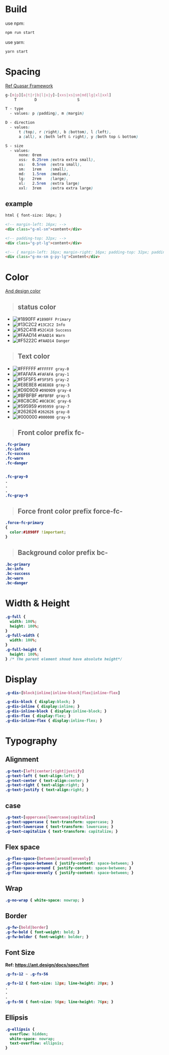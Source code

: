 # Build

use npm:

```bash
npm run start
```

use yarn:

```bash
yarn start
```

# Spacing

[Ref Quasar Framework](https://quasar-framework.org/components/spacing.html)

```css
g-[m|p][a|t|r|b|l|x|y]-[xxs|xs|sm|md|lg|xl|xxl]
    T        D                  S

T - type
  - values: p (padding), m (margin)

D - direction
  - values:
      t (top), r (right), b (bottom), l (left),
      a (all), x (both left & right), y (both top & bottom)

S - size
  - values:
      none: 0rem
      xss:  0.25rem (extra extra small),
      xs:   0.5rem  (extra small),
      sm:   1rem    (small),
      md:   1.5rem  (medium),
      lg:   2rem    (large),
      xl:   2.5rem  (extra large)
      xxl:  3rem    (extra extra large)

```

## example

```html
html { font-size: 16px; }

<!-- margin-left: 16px; -->
<div class="g-ml-sm">content</div>

<!-- padding-top: 32px; -->
<div class="g-pt-lg">content</div>

<!-- { margin-left: 16px; margin-right: 16px; padding-top: 32px; padding-bottom: 32px; } -->
<div class="g-mx-sm g-py-lg">Content</div>
```

# Color

[And design color](https://ant.design/docs/spec/colors)

> ## status color

- ![#1890FF](https://placehold.it/15/1890FF/000000?text=+) `#1890FF Primary`
- ![#13C2C2](https://placehold.it/15/13C2C2/000000?text=+) `#13C2C2 Info`
- ![#52C418](https://placehold.it/15/52C418/000000?text=+) `#52C418 Success`
- ![#FAAD14](https://placehold.it/15/FAAD14/000000?text=+) `#FAAD14 Warn`
- ![#F5222C](https://placehold.it/15/F5222C/000000?text=+) `#FAAD14 Danger`

> ## Text color

- ![#FFFFFF](https://placehold.it/15/FFFFFF/000000?text=+) `#FFFFFF gray-0`
- ![#FAFAFA](https://placehold.it/15/FAFAFA/000000?text=+) `#FAFAFA gray-1`
- ![#F5F5F5](https://placehold.it/15/F5F5F5/000000?text=+) `#F5F5F5 gray-2`
- ![#E8E8E8](https://placehold.it/15/E8E8E8/000000?text=+) `#E8E8E8 gray-3`
- ![#D9D9D9](https://placehold.it/15/D9D9D9/000000?text=+) `#D9D9D9 gray-4`
- ![#BFBFBF](https://placehold.it/15/BFBFBF/000000?text=+) `#BFBFBF gray-5`
- ![#8C8C8C](https://placehold.it/15/8C8C8C/000000?text=+) `#8C8C8C gray-6`
- ![#595959](https://placehold.it/15/595959/000000?text=+) `#595959 gray-7`
- ![#262626](https://placehold.it/15/262626/000000?text=+) `#262626 gray-8`
- ![#000000](https://placehold.it/15/000000/000000?text=+) `#000000 gray-9`

> ## Front color prefix <b style="color:">fc-</span>

```css
.fc-primary
.fc-info
.fc-success
.fc-warn
.fc-danger


.fc-gray-0
.
.
.
.fc-gray-9
```

> ## Force front color prefix <b style="color:">force-fc-</span>
```css
.force-fc-primary
{
  color:#1890FF !important;
}
```

> ## Background color prefix  <b style="color:">bc-</span>

```css
.bc-primary
.bc-info
.bc-success
.bc-warn
.bc-danger
```

# Width & Height

```css
.g-full {
  width: 100%;
  height: 100%;
}
.g-full-width {
  width: 100%;
}
.g-full-height {
  height: 100%;
} /* The parent element shoud have absolute height*/
```

# Display
```css
.g-dis-[block|inline|inline-block|flex|inline-flex]

.g-dis-block { display:block; }
.g-dis-inline { display:inline; }
.g-dis-inline-block { display:inline-block; }
.g-dis-flex { display:flex; }
.g-dis-inline-flex { display:inline-flex; }
```

# Typography

## Alignment
```css
.g-text-[left|center|right|justify]
.g-text-left { text-align:left; }
.g-text-center { text-align:center; }
.g-text-right { text-align:right; }
.g-text-justify { text-align:right; }
```

## case
```css
.g-text-[uppercase|lowercase|capitalize]
.g-text-uppercase { text-transform: uppercase; }
.g-text-lowercase { text-transform: lowercase; }
.g-text-capitalize { text-transform: capitalize; }
```

## Flex space
```css
.g-flex-space-[between|around|envenly]
.g-flex-space-between { justify-content: space-between; }
.g-flex-space-around { justify-content: space-between; }
.g-flex-space-envenly { justify-content: space-between; }
```

## Wrap
```css
.g-no-wrap { white-space: nowrap; }
```

## Border
```css
.g-fw-[bold|border]
.g-fw-bold { font-weight: bold; }
.g-fw-bolder { font-weight: bolder; }
```

## Font Size
Ref: https://ant.design/docs/spec/font
```css
.g-fs-12 ~ .g-fs-56

.g-fs-12 { font-size: 12px; line-height: 20px; }
.
.
.
.g-fs-56 { font-size: 56px; line-height: 76px; }
```

## Ellipsis
```css
.g-ellipsis {
  overflow: hidden;
  white-space: nowrap;
  text-overflow: ellipsis;
}
```